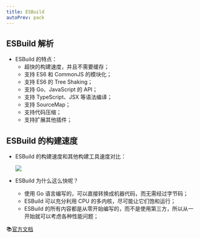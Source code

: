 ```yaml
---
title: ESBuild
autoPrev: pack
---
```


## ESBuild 解析

- ESBuild 的特点：
  - 超快的构建速度，并且不需要缓存；
  - 支持 ES6 和 CommonJS 的模块化；
  - 支持 ES6 的 Tree Shaking；
  - 支持 Go、JavaScript 的 API；
  - 支持 TypeScript、JSX 等语法编译；
  - 支持 SourceMap；
  - 支持代码压缩；
  - 支持扩展其他插件；

## ESBuild 的构建速度

- ESBuild 的构建速度和其他构建工具速度对比：

  ![](/frontEnd/Vite/11.png)

- ESBuild 为什么这么快呢？
  - 使用 Go 语言编写的，可以直接转换成机器代码，而无需经过字节码；
  - ESBuild 可以充分利用 CPU 的多内核，尽可能让它们饱和运行；
  - ESBuild 的所有内容都是从零开始编写的，而不是使用第三方，所以从一开始就可以考虑各种性能问题；

:books:[官方文档](https://esbuild.github.io/)
